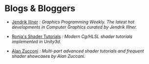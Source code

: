 Blogs & Bloggers 
======

* [Jendrik Illner](https://www.jendrikillner.com/post/)
_: Graphics Programming Weekly. The latest hot developments in Computer Graphics curated by Jendrik Illner._

* [Ronja's Shader Tutorials](https://www.ronja-tutorials.com/)
_: Modern Cg/HLSL shader tutorials implemented in Unity3d._

* [Alan Zucconi](https://www.alanzucconi.com/)
_: Multi-part advanced shader tutorials and frequent shader showcases by Alan Zucconi._


